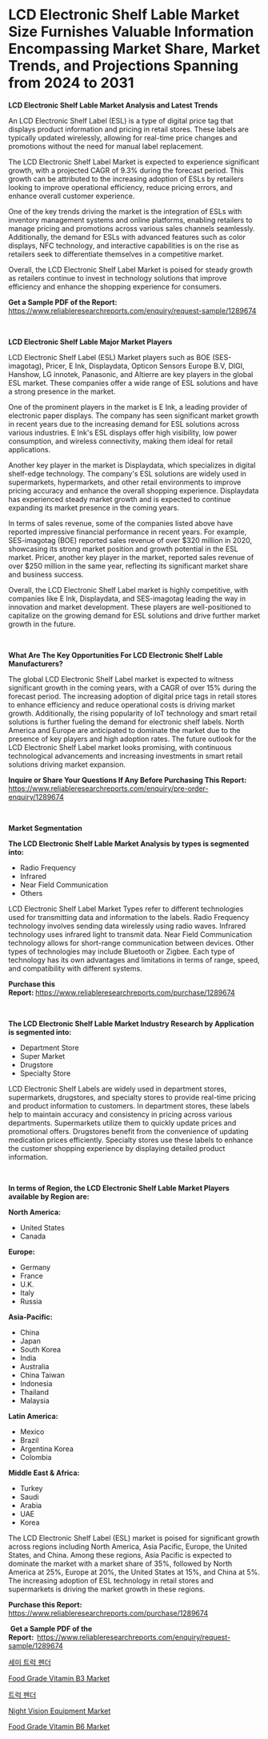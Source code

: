 <p><h1>LCD Electronic Shelf Lable Market Size Furnishes Valuable Information Encompassing Market Share, Market Trends, and Projections Spanning from 2024 to 2031</h1></p><p><strong>LCD Electronic Shelf Lable Market Analysis and Latest Trends</strong></p>
<p><p>An LCD Electronic Shelf Label (ESL) is a type of digital price tag that displays product information and pricing in retail stores. These labels are typically updated wirelessly, allowing for real-time price changes and promotions without the need for manual label replacement. </p><p>The LCD Electronic Shelf Label Market is expected to experience significant growth, with a projected CAGR of 9.3% during the forecast period. This growth can be attributed to the increasing adoption of ESLs by retailers looking to improve operational efficiency, reduce pricing errors, and enhance overall customer experience. </p><p>One of the key trends driving the market is the integration of ESLs with inventory management systems and online platforms, enabling retailers to manage pricing and promotions across various sales channels seamlessly. Additionally, the demand for ESLs with advanced features such as color displays, NFC technology, and interactive capabilities is on the rise as retailers seek to differentiate themselves in a competitive market.</p><p>Overall, the LCD Electronic Shelf Label Market is poised for steady growth as retailers continue to invest in technology solutions that improve efficiency and enhance the shopping experience for consumers.</p></p>
<p><strong>Get a Sample PDF of the Report:&nbsp;</strong> <a href="https://www.reliableresearchreports.com/enquiry/request-sample/1289674">https://www.reliableresearchreports.com/enquiry/request-sample/1289674</a></p>
<p>&nbsp;</p>
<p><strong>LCD Electronic Shelf Lable Major Market Players</strong></p>
<p><p>LCD Electronic Shelf Label (ESL) Market players such as BOE (SES-imagotag), Pricer, E Ink, Displaydata, Opticon Sensors Europe B.V, DIGI, Hanshow, LG innotek, Panasonic, and Altierre are key players in the global ESL market. These companies offer a wide range of ESL solutions and have a strong presence in the market.</p><p>One of the prominent players in the market is E Ink, a leading provider of electronic paper displays. The company has seen significant market growth in recent years due to the increasing demand for ESL solutions across various industries. E Ink's ESL displays offer high visibility, low power consumption, and wireless connectivity, making them ideal for retail applications.</p><p>Another key player in the market is Displaydata, which specializes in digital shelf-edge technology. The company's ESL solutions are widely used in supermarkets, hypermarkets, and other retail environments to improve pricing accuracy and enhance the overall shopping experience. Displaydata has experienced steady market growth and is expected to continue expanding its market presence in the coming years.</p><p>In terms of sales revenue, some of the companies listed above have reported impressive financial performance in recent years. For example, SES-imagotag (BOE) reported sales revenue of over $320 million in 2020, showcasing its strong market position and growth potential in the ESL market. Pricer, another key player in the market, reported sales revenue of over $250 million in the same year, reflecting its significant market share and business success.</p><p>Overall, the LCD Electronic Shelf Label market is highly competitive, with companies like E Ink, Displaydata, and SES-imagotag leading the way in innovation and market development. These players are well-positioned to capitalize on the growing demand for ESL solutions and drive further market growth in the future.</p></p>
<p>&nbsp;</p>
<p><strong>What Are The Key Opportunities For LCD Electronic Shelf Lable Manufacturers?</strong></p>
<p><p>The global LCD Electronic Shelf Label market is expected to witness significant growth in the coming years, with a CAGR of over 15% during the forecast period. The increasing adoption of digital price tags in retail stores to enhance efficiency and reduce operational costs is driving market growth. Additionally, the rising popularity of IoT technology and smart retail solutions is further fueling the demand for electronic shelf labels. North America and Europe are anticipated to dominate the market due to the presence of key players and high adoption rates. The future outlook for the LCD Electronic Shelf Label market looks promising, with continuous technological advancements and increasing investments in smart retail solutions driving market expansion.</p></p>
<p><strong>Inquire or Share Your Questions If Any Before Purchasing This Report:</strong> <a href="https://www.reliableresearchreports.com/enquiry/pre-order-enquiry/1289674">https://www.reliableresearchreports.com/enquiry/pre-order-enquiry/1289674</a></p>
<p>&nbsp;</p>
<p><strong>Market Segmentation</strong></p>
<p><strong>The LCD Electronic Shelf Lable Market Analysis by types is segmented into:</strong></p>
<p><ul><li>Radio Frequency</li><li>Infrared</li><li>Near Field Communication</li><li>Others</li></ul></p>
<p><p>LCD Electronic Shelf Label Market Types refer to different technologies used for transmitting data and information to the labels. Radio Frequency technology involves sending data wirelessly using radio waves. Infrared technology uses infrared light to transmit data. Near Field Communication technology allows for short-range communication between devices. Other types of technologies may include Bluetooth or Zigbee. Each type of technology has its own advantages and limitations in terms of range, speed, and compatibility with different systems.</p></p>
<p><strong>Purchase this Report:&nbsp;</strong><a href="https://www.reliableresearchreports.com/purchase/1289674">https://www.reliableresearchreports.com/purchase/1289674</a></p>
<p>&nbsp;</p>
<p><strong>The LCD Electronic Shelf Lable Market Industry Research by Application is segmented into:</strong></p>
<p><ul><li>Department Store</li><li>Super Market</li><li>Drugstore</li><li>Specialty Store</li></ul></p>
<p><p>LCD Electronic Shelf Labels are widely used in department stores, supermarkets, drugstores, and specialty stores to provide real-time pricing and product information to customers. In department stores, these labels help to maintain accuracy and consistency in pricing across various departments. Supermarkets utilize them to quickly update prices and promotional offers. Drugstores benefit from the convenience of updating medication prices efficiently. Specialty stores use these labels to enhance the customer shopping experience by displaying detailed product information.</p></p>
<p>&nbsp;</p>
<p><strong>In terms of Region, the LCD Electronic Shelf Lable Market Players available by Region are:</strong></p>
<p>
    <p> <strong> North America: </strong>
        <ul>
            <li>United States</li>
            <li>Canada</li>
        </ul>
        </p> 
    <p> <strong> Europe: </strong>
        <ul>
            <li>Germany</li>
            <li>France</li>
            <li>U.K.</li>
            <li>Italy</li>
            <li>Russia</li>
        </ul>
        </p> 
    <p> <strong> Asia-Pacific: </strong>
        <ul>
            <li>China</li>
            <li>Japan</li>
            <li>South Korea</li>
            <li>India</li>
            <li>Australia</li>
            <li>China Taiwan</li>
            <li>Indonesia</li>
            <li>Thailand</li>
            <li>Malaysia</li>
        </ul>
        </p> 
    <p> <strong> Latin America: </strong>
        <ul>
            <li>Mexico</li>
            <li>Brazil</li>
            <li>Argentina Korea</li>
            <li>Colombia</li>
        </ul>
        </p> 
    <p> <strong> Middle East & Africa: </strong>
        <ul>
            <li>Turkey</li>
            <li>Saudi</li>
            <li>Arabia</li>
            <li>UAE</li>
            <li>Korea</li>
        </ul>
    </p>
    </p>
<p><p>The LCD Electronic Shelf Label (ESL) market is poised for significant growth across regions including North America, Asia Pacific, Europe, the United States, and China. Among these regions, Asia Pacific is expected to dominate the market with a market share of 35%, followed by North America at 25%, Europe at 20%, the United States at 15%, and China at 5%. The increasing adoption of ESL technology in retail stores and supermarkets is driving the market growth in these regions.</p></p>
<p><strong>Purchase this Report: </strong><a href="https://www.reliableresearchreports.com/purchase/1289674">https://www.reliableresearchreports.com/purchase/1289674</a></p>
<p>&nbsp;<strong>Get a Sample PDF of the Report:&nbsp;&nbsp;</strong><a href="https://www.reliableresearchreports.com/enquiry/request-sample/1289674">https://www.reliableresearchreports.com/enquiry/request-sample/1289674</a></p>
<p><strong></strong></p>
<p><p><a href="https://medium.com/@yohan.grilli/%EC%84%B8%EB%AF%B8-%ED%8A%B8%EB%9F%AD-%ED%8E%9C%EB%8D%94-%EC%8B%9C%EC%9E%A5-%EA%B7%9C%EB%AA%A8-cagr-2024-2030%EB%85%84-%EB%8F%99%ED%96%A5-911b35c12843">세미 트럭 펜더</a></p><p><a href="https://confirmed-shield-e13.notion.site/Food-Grade-Vitamin-B3-Market-Size-Evaluating-its-Market-Trends-Growth-and-Projections-2024-2031-da29546da9604515b46950348b70e47e">Food Grade Vitamin B3 Market</a></p><p><a href="https://medium.com/@yohan.grilli/%ED%8A%B8%EB%9F%AD-%ED%8E%9C%EB%8D%94-%EC%8B%9C%EC%9E%A5-%EC%9D%B8%EC%82%AC%EC%9D%B4%ED%8A%B8-%EC%8B%9C%EC%9E%A5-%EB%8F%99%ED%96%A5-%EC%84%B1%EC%9E%A5-2024%EB%85%84%EB%B6%80%ED%84%B0-2031%EB%85%84%EA%B9%8C%EC%A7%80-%EC%98%88%EC%83%81%EB%90%9C-%EA%B2%BD%EB%A1%9C-089af33f4066">트럭 펜더</a></p><p><a href="https://view.publitas.com/reportprime-1/night-vision-equipment-market-size-global-industry-overview-market-segmentation-and-forecast-2024-to-2031/">Night Vision Equipment Market</a></p><p><a href="https://sore-arch-6db.notion.site/Food-Grade-Vitamin-B6-Market-Research-Report-Provides-Critical-Insights-that-can-help-Shape-Business-fde2428eab034db7ae63140ae6538486">Food Grade Vitamin B6 Market</a></p></p>